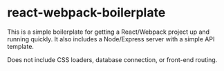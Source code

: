 # react-webpack-boilerplate

This is a simple boilerplate for getting a React/Webpack project up and running quickly.
It also includes a Node/Express server with a simple API template.

Does not include CSS loaders, database connection, or front-end routing.
